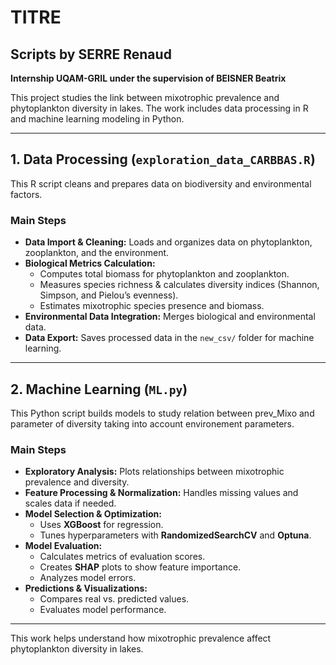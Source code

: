 # **TITRE**

## **Scripts by SERRE Renaud**  
**Internship UQAM-GRIL under the supervision of BEISNER Beatrix**

This project studies the link between mixotrophic prevalence and phytoplankton diversity in lakes. The work includes data processing in R and machine learning modeling in Python.

---

## **1. Data Processing (`exploration_data_CARBBAS.R`)**

This R script cleans and prepares data on biodiversity and environmental factors.

### **Main Steps**  
- **Data Import & Cleaning:** Loads and organizes data on phytoplankton, zooplankton, and the environment.
- **Biological Metrics Calculation:**  
  - Computes total biomass for phytoplankton and zooplankton.  
  - Measures species richness & calculates diversity indices (Shannon, Simpson, and Pielou’s evenness).  
  - Estimates mixotrophic species presence and biomass.  
- **Environmental Data Integration:** Merges biological and environmental data.
- **Data Export:** Saves processed data in the `new_csv/` folder for machine learning.

---

## **2. Machine Learning (`ML.py`)**

This Python script builds models to study relation between prev_Mixo and parameter of diversity taking into account environement parameters.

### **Main Steps**  
- **Exploratory Analysis:** Plots relationships between mixotrophic prevalence and diversity.
- **Feature Processing & Normalization:** Handles missing values and scales data if needed.
- **Model Selection & Optimization:**  
  - Uses **XGBoost** for regression.  
  - Tunes hyperparameters with **RandomizedSearchCV** and **Optuna**.
- **Model Evaluation:**  
  - Calculates metrics of evaluation scores.  
  - Creates **SHAP** plots to show feature importance.  
  - Analyzes model errors.
- **Predictions & Visualizations:**  
  - Compares real vs. predicted values.  
  - Evaluates model performance.

---
This work helps understand how mixotrophic prevalence affect phytoplankton diversity in lakes.
